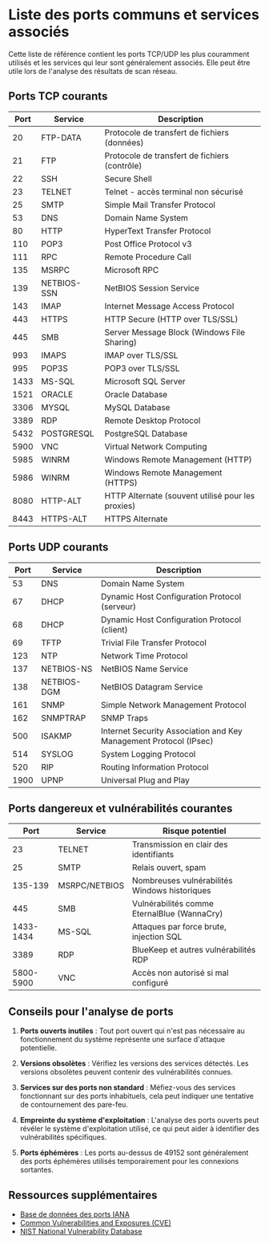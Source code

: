 # Liste des ports communs et services associés

Cette liste de référence contient les ports TCP/UDP les plus couramment utilisés et les services qui leur sont généralement associés. Elle peut être utile lors de l'analyse des résultats de scan réseau.

## Ports TCP courants

| Port | Service | Description |
|------|---------|-------------|
| 20 | FTP-DATA | Protocole de transfert de fichiers (données) |
| 21 | FTP | Protocole de transfert de fichiers (contrôle) |
| 22 | SSH | Secure Shell |
| 23 | TELNET | Telnet - accès terminal non sécurisé |
| 25 | SMTP | Simple Mail Transfer Protocol |
| 53 | DNS | Domain Name System |
| 80 | HTTP | HyperText Transfer Protocol |
| 110 | POP3 | Post Office Protocol v3 |
| 111 | RPC | Remote Procedure Call |
| 135 | MSRPC | Microsoft RPC |
| 139 | NETBIOS-SSN | NetBIOS Session Service |
| 143 | IMAP | Internet Message Access Protocol |
| 443 | HTTPS | HTTP Secure (HTTP over TLS/SSL) |
| 445 | SMB | Server Message Block (Windows File Sharing) |
| 993 | IMAPS | IMAP over TLS/SSL |
| 995 | POP3S | POP3 over TLS/SSL |
| 1433 | MS-SQL | Microsoft SQL Server |
| 1521 | ORACLE | Oracle Database |
| 3306 | MYSQL | MySQL Database |
| 3389 | RDP | Remote Desktop Protocol |
| 5432 | POSTGRESQL | PostgreSQL Database |
| 5900 | VNC | Virtual Network Computing |
| 5985 | WINRM | Windows Remote Management (HTTP) |
| 5986 | WINRM | Windows Remote Management (HTTPS) |
| 8080 | HTTP-ALT | HTTP Alternate (souvent utilisé pour les proxies) |
| 8443 | HTTPS-ALT | HTTPS Alternate |

## Ports UDP courants

| Port | Service | Description |
|------|---------|-------------|
| 53 | DNS | Domain Name System |
| 67 | DHCP | Dynamic Host Configuration Protocol (serveur) |
| 68 | DHCP | Dynamic Host Configuration Protocol (client) |
| 69 | TFTP | Trivial File Transfer Protocol |
| 123 | NTP | Network Time Protocol |
| 137 | NETBIOS-NS | NetBIOS Name Service |
| 138 | NETBIOS-DGM | NetBIOS Datagram Service |
| 161 | SNMP | Simple Network Management Protocol |
| 162 | SNMPTRAP | SNMP Traps |
| 500 | ISAKMP | Internet Security Association and Key Management Protocol (IPsec) |
| 514 | SYSLOG | System Logging Protocol |
| 520 | RIP | Routing Information Protocol |
| 1900 | UPNP | Universal Plug and Play |

## Ports dangereux et vulnérabilités courantes

| Port | Service | Risque potentiel |
|------|---------|------------------|
| 23 | TELNET | Transmission en clair des identifiants |
| 25 | SMTP | Relais ouvert, spam |
| 135-139 | MSRPC/NETBIOS | Nombreuses vulnérabilités Windows historiques |
| 445 | SMB | Vulnérabilités comme EternalBlue (WannaCry) |
| 1433-1434 | MS-SQL | Attaques par force brute, injection SQL |
| 3389 | RDP | BlueKeep et autres vulnérabilités RDP |
| 5800-5900 | VNC | Accès non autorisé si mal configuré |

## Conseils pour l'analyse de ports

1. **Ports ouverts inutiles** : Tout port ouvert qui n'est pas nécessaire au fonctionnement du système représente une surface d'attaque potentielle.

2. **Versions obsolètes** : Vérifiez les versions des services détectés. Les versions obsolètes peuvent contenir des vulnérabilités connues.

3. **Services sur des ports non standard** : Méfiez-vous des services fonctionnant sur des ports inhabituels, cela peut indiquer une tentative de contournement des pare-feu.

4. **Empreinte du système d'exploitation** : L'analyse des ports ouverts peut révéler le système d'exploitation utilisé, ce qui peut aider à identifier des vulnérabilités spécifiques.

5. **Ports éphémères** : Les ports au-dessus de 49152 sont généralement des ports éphémères utilisés temporairement pour les connexions sortantes.

## Ressources supplémentaires

- [Base de données des ports IANA](https://www.iana.org/assignments/service-names-port-numbers/service-names-port-numbers.xhtml)
- [Common Vulnerabilities and Exposures (CVE)](https://cve.mitre.org/)
- [NIST National Vulnerability Database](https://nvd.nist.gov/) 